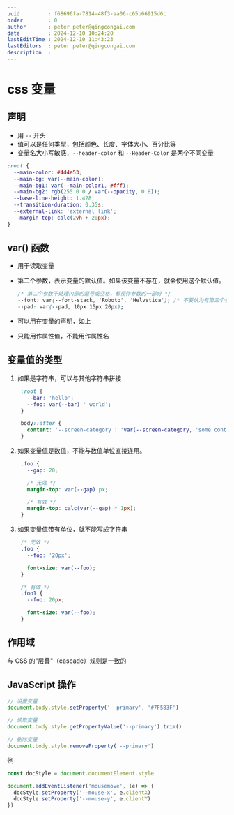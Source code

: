 ```yaml
---
uuid         : f68696fa-7814-48f3-aa06-c65b66915d6c
order        : 0
author       : peter peter@qingcongai.com
date         : 2024-12-10 10:24:20
lastEditTime : 2024-12-10 11:43:23
lastEditors  : peter peter@qingcongai.com
description  :
---
```

# css 变量

## 声明

- 用 `--` 开头
- 值可以是任何类型，包括颜色、长度、字体大小、百分比等
- 变量名大小写敏感，`--header-color` 和 `--Header-Color` 是两个不同变量

```css
:root {
  --main-color: #4d4e53;
  --main-bg: var(--main-color);
  --main-bg1: var(--main-color1, #fff);
  --main-bg2: rgb(255 0 0 / var(--opacity, 0.8));
  --base-line-height: 1.428;
  --transition-duration: 0.35s;
  --external-link: 'external link';
  --margin-top: calc(2vh + 20px);
}
```

## var() 函数

- 用于读取变量
- 第二个参数，表示变量的默认值。如果该变量不存在，就会使用这个默认值。

  ```css
  /* 第二个参数不处理内部的逗号或空格，都视作参数的一部分 */
  --font: var(--font-stack, 'Roboto', 'Helvetica'); /* 不要认为有第三个参数 */
  --pad: var(--pad, 10px 15px 20px);
  ```

- 可以用在变量的声明，如上
- 只能用作属性值，不能用作属性名

## 变量值的类型

1. 如果是字符串，可以与其他字符串拼接

   ```css
    :root {
      --bar: 'hello';
      --foo: var(--bar) ' world';
    }

    body::after {
      content: '--screen-category : 'var(--screen-category, 'some content');
    }

   ```

2. 如果变量值是数值，不能与数值单位直接连用。

   ```css
    .foo {
      --gap: 20;

      /* 无效 */
      margin-top: var(--gap) px;

      /* 有效 */
      margin-top: calc(var(--gap) * 1px);
    }
   ```

3. 如果变量值带有单位，就不能写成字符串

   ```css
    /* 无效 */
    .foo {
      --foo: '20px';

      font-size: var(--foo);
    }

    /* 有效 */
    .foo1 {
      --foo: 20px;

      font-size: var(--foo);
    }
   ```

## 作用域

与 CSS 的"层叠"（cascade）规则是一致的

## JavaScript 操作

```ts
// 设置变量
document.body.style.setProperty('--primary', '#7F583F')

// 读取变量
document.body.style.getPropertyValue('--primary').trim()

// 删除变量
document.body.style.removeProperty('--primary')
```

例

```ts
const docStyle = document.documentElement.style

document.addEventListener('mousemove', (e) => {
  docStyle.setProperty('--mouse-x', e.clientX)
  docStyle.setProperty('--mouse-y', e.clientY)
})
```
